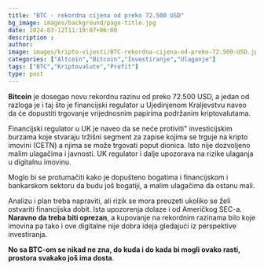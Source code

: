 ```yaml
---
title: "BTC - rekordna cijena od preko 72.500 USD"
bg_image: images/background/page-title.jpg
date: 2024-03-12T11:10:07+06:00
description :
author: 
image: images/kripto-vijesti/BTC-rekordna-cijena-od-preko-72.500-USD.jpg
categories: ["Altcoin","Bitcoin","Investiranje","Ulaganje"]
tags: ["BTC","Kriptovalute","Profit"]
type: post
---
```

**Bitcoin** je dosegao novu rekordnu razinu od preko 72.500 USD, a jedan od razloga je i taj što je financijski regulator u Ujedinjenom Kraljevstvu naveo da će dopustiti trgovanje vrijednosnim papirima podržanim kriptovalutama.

Financijski regulator u UK je naveo da se neće protiviti" investicijskim burzama koje stvaraju tržišni segment za zapise kojima se trguje na kripto imovini (CETN) a njima se može trgovati poput dionica.
Isto nije dozvoljeno malim ulagačima i javnosti. UK regulator i dalje upozorava na rizike ulaganja u digitalnu imovinu.

Moglo bi se protumačiti kako je dopušteno bogatima i financijskom i bankarskom sektoru da budu još bogatiji, a malim ulagačima da ostanu mali.

Analizu i plan treba napraviti, ali rizik se mora preuzeti ukoliko se želi ostvariti financijska dobit.
Ista upozorenja dolaze i od Američkog SEC-a. **Naravno da treba biti oprezan**, a kupovanje na rekordnim razinama bilo koje imovina pa tako i ove digitalne nije dobra ideja gledajući iz perspektive investiranja.

**No sa BTC-om se nikad ne zna, do kuda i do kada bi mogli ovako rasti, prostora svakako još ima dosta**.










